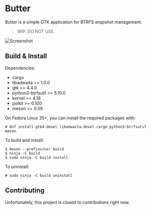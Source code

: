 # Butter

Butter is a simple GTK application for BTRFS snapshot management.

> WIP. DO NOT USE.

![Screenshot](https://znie.org/images/butter/screenshot.png)

## Build & Install

Dependencies:

- cargo
- libadwaita >= 1.0.0
- gtk >= 4.4.0
- python3-btrfsutil >= 5.10.0
- kernel >= 4.18
- polkit >= 0.100
- meson >= 0.59

On Fedora Linux 35+, you can install the required packages with:
```
# dnf install gtk4-devel libadwaita-devel cargo python3-btrfsutil meson
```

To build and install:
```
$ meson --prefix=/usr build
$ ninja -C build
$ sudo ninja -C build install
```

To uninstall:
```
# sudo ninja -C build uninstall
```

## Contributing

Unfortunately, this project is closed to contributions right now.
